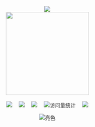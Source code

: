 <div align="center">
<div>
    <a href="https://blog.sunguoqi.com/">
      <img src="https://readme-typing-svg.demolab.com?font=Fira+Code&pause=1000&width=435&lines=console.log(%22Hello%2C%20World%22);万千孤星隐于寒。&center=true&size=27" />
    </a>
  </div>
    <picture>
    <source media="(prefers-color-scheme: dark)" srcset="https://cdn.jsdelivr.net/gh/sun0225SUN/sun0225SUN/assets/images/coding.gif" />
    <source media="(prefers-color-scheme: light)" srcset="https://cdn.jsdelivr.net/gh/sun0225SUN/sun0225SUN/assets/images/developer.svg" height="225px" />
    <img src="https://cdn.jsdelivr.net/gh/sun0225SUN/sun0225SUN/assets/images/coding.gif" />
  </picture>

  <!-- for beauty 留个空行好看点 -->
  <div>&nbsp;</div>
  <div>
    <a href="https://foreverhyx.top/"><img src="https://img.shields.io/badge/Website-博客-8c36db" /></a>&emsp;
    <a href="https://foreverhyx.top"><img src="https://img.shields.io/badge/WeChat-微信-07c160" /></a>&emsp;
    <a href="https://space.bilibili.com/84118657?spm_id_from=333.1007.0.0"><img src="https://img.shields.io/badge/Bilibili-B站-ff69b4" /></a>&emsp;
    <!-- visitor -->
    <img src="https://komarev.com/ghpvc/?username=ForeverHYX&label=Views&color=orange&style=flat" alt="访问量统计" />&emsp;
    <!-- wakatime -->    
    <a href="https://wakatime.com/@ForeverHYX"><img src="https://wakatime.com/badge/user/42d0678c-368b-448b-9a77-5d21c5b55352.svg" /></a>

  </div>

![亮色](https://raw.githubusercontent.com/ForeverHYX/ForeverHYX/output/github-contribution-grid-snake-light.svg)

  
</div>





<!--
**ForeverHYX/ForeverHYX** is a ✨ _special_ ✨ repository because its `README.md` (this file) appears on your GitHub profile.

Here are some ideas to get you started:

- 🔭 I’m currently working on ...
- 🌱 I’m currently learning ...
- 👯 I’m looking to collaborate on ...
- 🤔 I’m looking for help with ...
- 💬 Ask me about ...
- 📫 How to reach me: ...
- 😄 Pronouns: ...
- ⚡ Fun fact: ...
-->
